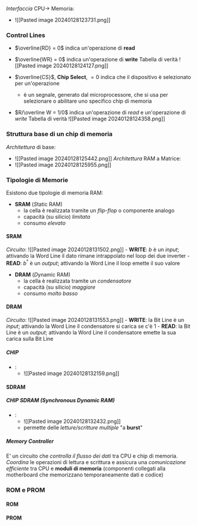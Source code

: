 *Interfaccia* CPU$\rightarrow$ Memoria:
- ![[Pasted image 20240128123731.png]]
### Control Lines
- $\overline{RD} = 0$ indica un'operazione di **read**
- $\overline{WR} = 0$ indica un'operazione di **write**
	Tabella di verità
		![[Pasted image 20240128124127.png]]

- $\overline{CS}$, **Chip Select**, $= 0$ indica che il dispositivo è selezionato per un'operazione
	- è un segnale, generato dal microprocessore, che si usa per selezionare o abilitare uno specifico chip di memoria
- $R/\overline W = 1/0$ indica un'operazione di *read* e un'operazione di *write*
	Tabella di verità
		![[Pasted image 20240128124358.png]]
### Struttura base di un chip di memoria
*Architettura* di base:
- ![[Pasted image 20240128125442.png]]
*Architettura* RAM a Matrice:
- ![[Pasted image 20240128125955.png]]
### Tipologie di Memorie
Esistono due tipologie di memoria RAM:
- **SRAM** (*S*tatic RAM)
	- la cella è realizzata tramite un *flip-flop* o componente analogo
	- capacità (su silicio) *limitata*
	- consumo *elevato*
#### SRAM
*Circuito*:
	![[Pasted image 20240128131502.png]]
	- **WRITE**: $b$ è un *input*; attivando la Word Line il dato rimane intrappolato nel loop dei due inverter
	- **READ**: $b^°$ è un *output*; attivando la Word Line il loop emette il suo valore

- **DRAM** (*D*ynamic RAM)
	- la cella è realizzata tramite un *condensatore*
	- capacità (su silicio) *maggiore*
	- consumo *molto basso*
#### DRAM
*Circuito*:
	![[Pasted image 20240128131553.png]]
	- **WRITE**: la Bit Line è un *input*; attivando la Word Line il condensatore si carica se c'è 1
	- **READ**: la Bit Line è un *output*; attivando la Word Line il condensatore emette la sua carica sulla Bit Line
##### CHIP
- :
	- ![[Pasted image 20240128132159.png]]
#### SDRAM
##### CHIP **SDRAM** (*S*ynchronous *D*ynamic RAM)
 -  :
	 - ![[Pasted image 20240128132432.png]]
	 - permette delle *letture/scritture multiple* "a **burst**"
##### Memory Controller
E' un circuito che *controlla il flusso dei dati* tra CPU e chip di memoria. 
*Coordina* le operazioni di lettura e scrittura e assicura una *comunicazione efficiente* tra CPU e **moduli di memoria** (componenti collegati alla motherboard che memorizzano temporaneamente dati e codice)
### ROM e PROM
#### ROM
#### PROM
